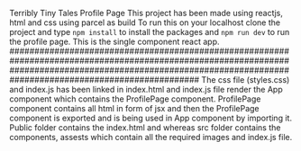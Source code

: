 Terribly Tiny Tales Profile Page
This project has been made using reactjs, html and css using parcel as build
To run this on your localhost clone the project and type `npm install` to install the packages and `npm run dev` to run the profile page.
This is the single component react app.
##############################################################################################################################################################################################################
The css file (styles.css) and index.js has been linked in index.html and index.js file render the App component which contains the ProfilePage component.
ProfilePage component contains all html in form of jsx and then the ProfilePage component is exported and is being used in App component by importing it.
Public folder contains the index.html and whereas src folder contains the components, assests which contain all the required images and index.js file.

